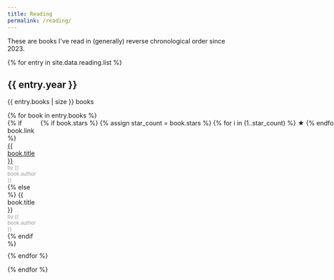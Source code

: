 ```yaml
---
title: Reading
permalink: /reading/
---
```


These are books I've read in (generally) reverse chronological order since 2023. 

<div>
{% for entry in site.data.reading.list %}
    <div>
        <h2>{{ entry.year }}</h2>
        <p>{{ entry.books | size }} books</p>
        <ul style="list-style-type: none; padding: 0;">
            {% for book in entry.books %}
                <li style="display: grid; grid-template-columns: auto min-content; gap: 10px; align-items: start; margin-bottom: 10px;">
                    <div>
                        {% if book.link %}
                            <a href="{{ book.link }}" target="_blank" rel="nofollow noopener" style="{% if book.stars == 5 %}font-weight: bold;{% endif %} text-decoration: none; display: block;">
                                {{ book.title }}
                            </a>
                            <span style="display: block; font-size: 0.8em; color: #999;">by {{ book.author }}</span>
                        {% else %}
                            <span style="{% if book.stars == 5 %}font-weight: bold;{% endif %} display: block;">{{ book.title }}</span>
                            <span style="display: block; font-size: 0.8em; color: #999;">by {{ book.author }}</span>
                        {% endif %}
                    </div>
                    <span style="white-space: nowrap; color: {% if book.stars == 5 %}gold{% else %}black{% endif %};">
                        {% if book.stars %}
                            {% assign star_count = book.stars %}
                            {% for i in (1..star_count) %}
                                ★
                            {% endfor %}
                        {% else %}
                            In Progress
                        {% endif %}
                    </span>
                </li>
            {% endfor %}
        </ul>
    </div>
{% endfor %}
</div>
